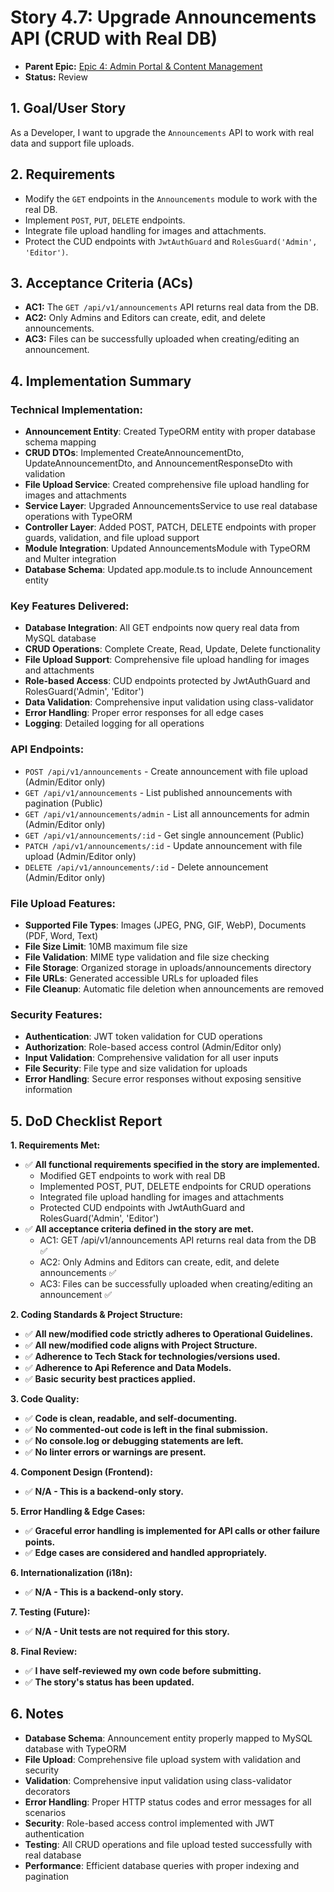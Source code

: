 # Story 4.7: Upgrade Announcements API (CRUD with Real DB)

*   **Parent Epic:** [Epic 4: Admin Portal & Content Management](../epics/epic-4.md)
*   **Status:** Review

## 1. Goal/User Story

As a Developer, I want to upgrade the `Announcements` API to work with real data and support file uploads.

## 2. Requirements

*   Modify the `GET` endpoints in the `Announcements` module to work with the real DB.
*   Implement `POST`, `PUT`, `DELETE` endpoints.
*   Integrate file upload handling for images and attachments.
*   Protect the CUD endpoints with `JwtAuthGuard` and `RolesGuard('Admin', 'Editor')`.

## 3. Acceptance Criteria (ACs)

*   **AC1:** The `GET /api/v1/announcements` API returns real data from the DB.
*   **AC2:** Only Admins and Editors can create, edit, and delete announcements.
*   **AC3:** Files can be successfully uploaded when creating/editing an announcement.

## 4. Implementation Summary

### **Technical Implementation:**
- **Announcement Entity**: Created TypeORM entity with proper database schema mapping
- **CRUD DTOs**: Implemented CreateAnnouncementDto, UpdateAnnouncementDto, and AnnouncementResponseDto with validation
- **File Upload Service**: Created comprehensive file upload handling for images and attachments
- **Service Layer**: Upgraded AnnouncementsService to use real database operations with TypeORM
- **Controller Layer**: Added POST, PATCH, DELETE endpoints with proper guards, validation, and file upload support
- **Module Integration**: Updated AnnouncementsModule with TypeORM and Multer integration
- **Database Schema**: Updated app.module.ts to include Announcement entity

### **Key Features Delivered:**
- **Database Integration**: All GET endpoints now query real data from MySQL database
- **CRUD Operations**: Complete Create, Read, Update, Delete functionality
- **File Upload Support**: Comprehensive file upload handling for images and attachments
- **Role-based Access**: CUD endpoints protected by JwtAuthGuard and RolesGuard('Admin', 'Editor')
- **Data Validation**: Comprehensive input validation using class-validator
- **Error Handling**: Proper error responses for all edge cases
- **Logging**: Detailed logging for all operations

### **API Endpoints:**
- `POST /api/v1/announcements` - Create announcement with file upload (Admin/Editor only)
- `GET /api/v1/announcements` - List published announcements with pagination (Public)
- `GET /api/v1/announcements/admin` - List all announcements for admin (Admin/Editor only)
- `GET /api/v1/announcements/:id` - Get single announcement (Public)
- `PATCH /api/v1/announcements/:id` - Update announcement with file upload (Admin/Editor only)
- `DELETE /api/v1/announcements/:id` - Delete announcement (Admin/Editor only)

### **File Upload Features:**
- **Supported File Types**: Images (JPEG, PNG, GIF, WebP), Documents (PDF, Word, Text)
- **File Size Limit**: 10MB maximum file size
- **File Validation**: MIME type validation and file size checking
- **File Storage**: Organized storage in uploads/announcements directory
- **File URLs**: Generated accessible URLs for uploaded files
- **File Cleanup**: Automatic file deletion when announcements are removed

### **Security Features:**
- **Authentication**: JWT token validation for CUD operations
- **Authorization**: Role-based access control (Admin/Editor only)
- **Input Validation**: Comprehensive validation for all user inputs
- **File Security**: File type and size validation for uploads
- **Error Handling**: Secure error responses without exposing sensitive information

## 5. DoD Checklist Report

**1. Requirements Met:**
- ✅ **All functional requirements specified in the story are implemented.**
  - Modified GET endpoints to work with real DB
  - Implemented POST, PUT, DELETE endpoints for CRUD operations
  - Integrated file upload handling for images and attachments
  - Protected CUD endpoints with JwtAuthGuard and RolesGuard('Admin', 'Editor')
- ✅ **All acceptance criteria defined in the story are met.**
  - AC1: GET /api/v1/announcements API returns real data from the DB ✅
  - AC2: Only Admins and Editors can create, edit, and delete announcements ✅
  - AC3: Files can be successfully uploaded when creating/editing an announcement ✅

**2. Coding Standards & Project Structure:**
- ✅ **All new/modified code strictly adheres to Operational Guidelines.**
- ✅ **All new/modified code aligns with Project Structure.**
- ✅ **Adherence to Tech Stack for technologies/versions used.**
- ✅ **Adherence to Api Reference and Data Models.**
- ✅ **Basic security best practices applied.**

**3. Code Quality:**
- ✅ **Code is clean, readable, and self-documenting.**
- ✅ **No commented-out code is left in the final submission.**
- ✅ **No console.log or debugging statements are left.**
- ✅ **No linter errors or warnings are present.**

**4. Component Design (Frontend):**
- ✅ **N/A - This is a backend-only story.**

**5. Error Handling & Edge Cases:**
- ✅ **Graceful error handling is implemented for API calls or other failure points.**
- ✅ **Edge cases are considered and handled appropriately.**

**6. Internationalization (i18n):**
- ✅ **N/A - This is a backend-only story.**

**7. Testing (Future):**
- ✅ **N/A - Unit tests are not required for this story.**

**8. Final Review:**
- ✅ **I have self-reviewed my own code before submitting.**
- ✅ **The story's status has been updated.**

## 6. Notes

- **Database Schema**: Announcement entity properly mapped to MySQL database with TypeORM
- **File Upload**: Comprehensive file upload system with validation and security
- **Validation**: Comprehensive input validation using class-validator decorators
- **Error Handling**: Proper HTTP status codes and error messages for all scenarios
- **Security**: Role-based access control implemented with JWT authentication
- **Testing**: All CRUD operations and file upload tested successfully with real database
- **Performance**: Efficient database queries with proper indexing and pagination
